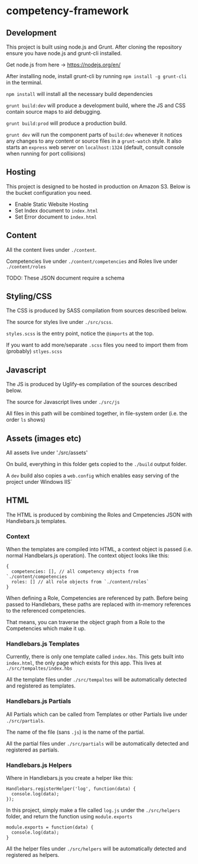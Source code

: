 # competency-framework

## Development

This project is built using node.js and Grunt. After cloning the repository ensure you have node.js and grunt-cli installed.

Get node.js from here -> https://nodejs.org/en/

After installing node, install grunt-cli by running `npm install -g grunt-cli` in the terminal.

`npm install` will install all the necessary build dependencies

`grunt build:dev` will produce a development build, where the JS and CSS contain source maps to aid debugging.

`grunt build:prod` will produce a production build.

`grunt dev` will run the component parts of `build:dev` whenever it notices any changes to any content or source files in a `grunt-watch` style. 
It also starts an `express` web server on `localhost:1324` (default, consult console when running for port collisions)

## Hosting

This project is designed to be hosted in production on Amazon S3. Below is the bucket configuration you need.

* Enable Static Website Hosting
* Set Index document to `index.html`
* Set Error document to `index.html`

## Content

All the content lives under `./content`. 

Competencies live under `./content/competencies` and Roles live under `./content/roles`

TODO: These JSON document require a schema

## Styling/CSS 

The CSS is produced by SASS compilation from sources described below.

The source for styles live under `./src/scss`.

`styles.scss` is the entry point, notice the `@imports` at the top.

If you want to add more/separate `.scss` files you need to import them from (probably) `stlyes.scss`

## Javascript

The JS is produced by Uglify-es compilation of the sources described below.

The source for Javascript lives under `./src/js`

All files in this path will be combined together, in file-system order (i.e. the order `ls` shows)

## Assets (images etc)

All assets live under './src/assets'

On build, everything in this folder gets copied to the `./build` output folder.

A `dev` build also copies a `web.config` which enables easy serving of the project under Windows IIS`

## HTML

The HTML is produced by combining the Roles and Cmpetencies JSON with Handlebars.js templates.

### Context

When the templates are compiled into HTML, a context object is passed (i.e. normal Handbelars.js operation). The context object looks like this:

```
{
  competencies: [], // all competency objects from `./content/competencies
  roles: [] // all role objects from `./content/roles`
}
```

When defining a Role, Competencies are referenced by path. Before being passed to Handlebars, these paths are replaced with in-memory references to the referenced competencies.

That means, you can traverse the object graph from a Role to the Competencies which make it up.


### Handlebars.js Templates

Currently, there is only one template called `index.hbs`.
This gets built into `index.html`, the only page which exists for this app.
This lives at `./src/tempaltes/index.hbs`

All the template files under `./src/tempaltes` will be automatically detected and registered as templates.

### Handlebars.js Partials

All Partials which can be called from Templates or other Partials live under `./src/partials`.

The name of the file (sans `.js`) is the name of the partial.

All the partial files under `./src/partials` will be automatically detected and registered as partials.

### Handlebars.js Helpers

Where in Handlebars.js you create a helper like this:

```
Handlebars.registerHelper('log', function(data) {
  console.log(data);
});
```

In this project, simply make a file called `log.js` under the `./src/helpers` folder, and return the function using `module.exports`

```
module.exports = function(data) {
  console.log(data);
}
```

All the helper files under `./src/helpers` will be automatically detected and registered as helpers.
